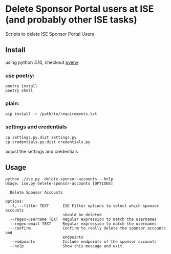 # Delete Sponsor Portal users at ISE (and probably other ISE tasks)

Scripts to delete ISE Sponsor Portal Users

## Install
using python 3.10, checkout [pyenv](https://github.com/pyenv/pyenv)

### use poetry:
```
poetry install
poetry shell
```
### plain:
```
pip install -r /path/to/requirements.txt
```

### settings and credentials

```
cp settings.py.dist settings.py
cp credentials.py.dist credentials.py
```

adjust the settings and credentials


## Usage
```
python ./ise.py  delete-sponsor-accounts --help
Usage: ise.py delete-sponsor-accounts [OPTIONS]

  Delete Sponsor Accounts

Options:
  -f, --filter TEXT      ISE Filter options to select which sponsor accounts
                         should be deleted
  --regex-username TEXT  Regular expression to match the usernames
  --regex-email TEXT     Regular expression to match the usernames
  --confirm              Confirm to really delete the sponsor accounts and
                         endpoints
  --endpoints            Include endpoints of the sponsor accounts
  --help                 Show this message and exit.

``` 